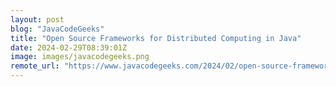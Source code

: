 ```yaml
---
layout: post
blog: "JavaCodeGeeks"
title: "Open Source Frameworks for Distributed Computing in Java"
date: 2024-02-29T08:39:01Z
image: images/javacodegeeks.png
remote_url: "https://www.javacodegeeks.com/2024/02/open-source-frameworks-for-distributed-computing-in-java.html"
---
```

